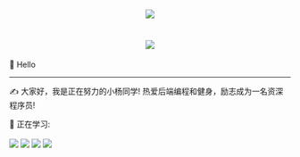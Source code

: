 <h1 align="center">
  <a href="https://sunguoqi.com/">
    <img src="https://readme-typing-svg.herokuapp.com/?lines=console.log(%22Hello%2C%20World!%22);小杨同学今天也要继续努力呀!&center=true&size=27">
  </a>
</h1>


<h1 align="center">
  <img src="https://yz-typora-img.oss-cn-shanghai.aliyuncs.com/img/GitHubBanner.gif" />
</h1>

🙋 Hello
<hr>

✍️  大家好，我是正在努力的小杨同学! 热爱后端编程和健身，励志成为一名资深程序员!


💪 正在学习:
<br>
<br>
<span >
	<img  src="https://img.shields.io/badge/-JAVA-1572B6?style=flat-square&logo=Java" />
	<img  src="https://img.shields.io/badge/-mysql-oringe?style=flat-square&logo=mysql" />
	<img  src="https://img.shields.io/badge/-spring-red?style=flat-square&logo=spring" />
	<img  src="https://img.shields.io/badge/-MyBatis-yellow?style=flat-square&logo=MyBatis" />
</span>
